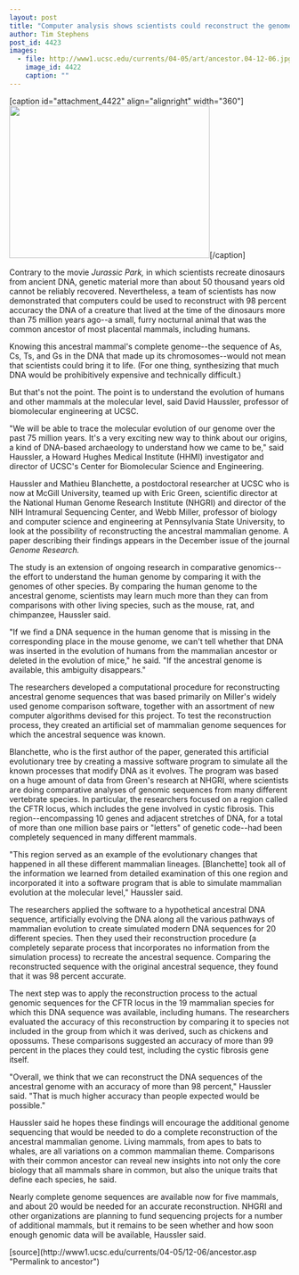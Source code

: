 ```yaml
---
layout: post
title: "Computer analysis shows scientists could reconstruct the genome of the common ancestor of all placental mammals"
author: Tim Stephens
post_id: 4423
images:
  - file: http://www1.ucsc.edu/currents/04-05/art/ancestor.04-12-06.jpg
    image_id: 4422
    caption: ""
---
```


[caption id="attachment_4422" align="alignright" width="360"]<a href="http://localhost/mysite/wp-content/uploads/2004/12/ancestor.04-12-06.jpg"><img class="size-full wp-image-4422" src="http://localhost/mysite/wp-content/uploads/2004/12/ancestor.04-12-06.jpg" alt="" width="360" height="273" /></a>[/caption]
<a name="content" id="content"></a>
<p>
  Contrary to the movie <i>Jurassic Park,</i> in which scientists recreate dinosaurs from ancient DNA, genetic material more than about 50 thousand years old cannot be reliably recovered. Nevertheless, a team of scientists has now demonstrated that computers could be used to reconstruct with 98 percent accuracy the DNA of a creature that lived at the time of the dinosaurs more than 75 million years ago--a small, furry nocturnal animal that was the common ancestor of most placental mammals, including humans.
</p>
<p>
  Knowing this ancestral mammal's complete genome--the sequence of As, Cs, Ts, and Gs in the DNA that made up its chromosomes--would not mean that scientists could bring it to life. (For one thing, synthesizing that much DNA would be prohibitively expensive and technically difficult.)
</p>
<p>
  But that's not the point. The point is to understand the evolution of humans and other mammals at the molecular level, said David Haussler, professor of biomolecular engineering at UCSC.
</p>
<p>
  "We will be able to trace the molecular evolution of our genome over the past 75 million years. It's a very exciting new way to think about our origins, a kind of DNA-based archaeology to understand how we came to be," said Haussler, a Howard Hughes Medical Institute (HHMI) investigator and director of UCSC's Center for Biomolecular Science and Engineering.
</p>
<p>
  Haussler and Mathieu Blanchette, a postdoctoral researcher at UCSC who is now at McGill University, teamed up with Eric Green, scientific director at the National Human Genome Research Institute (NHGRI) and director of the NIH Intramural Sequencing Center, and Webb Miller, professor of biology and computer science and engineering at Pennsylvania State University, to look at the possibility of reconstructing the ancestral mammalian genome. A paper describing their findings appears in the December issue of the journal <i>Genome Research.</i>
</p>
<p>
  The study is an extension of ongoing research in comparative genomics--the effort to understand the human genome by comparing it with the genomes of other species. By comparing the human genome to the ancestral genome, scientists may learn much more than they can from comparisons with other living species, such as the mouse, rat, and chimpanzee, Haussler said.
</p>
<p>
  "If we find a DNA sequence in the human genome that is missing in the corresponding place in the mouse genome, we can't tell whether that DNA was inserted in the evolution of humans from the mammalian ancestor or deleted in the evolution of mice," he said. "If the ancestral genome is available, this ambiguity disappears."
</p>
<p>
  The researchers developed a computational procedure for reconstructing ancestral genome sequences that was based primarily on Miller's widely used genome comparison software, together with an assortment of new computer algorithms devised for this project. To test the reconstruction process, they created an artificial set of mammalian genome sequences for which the ancestral sequence was known.
</p>
<p>
  Blanchette, who is the first author of the paper, generated this artificial evolutionary tree by creating a massive software program to simulate all the known processes that modify DNA as it evolves. The program was based on a huge amount of data from Green's research at NHGRI, where scientists are doing comparative analyses of genomic sequences from many different vertebrate species. In particular, the researchers focused on a region called the CFTR locus, which includes the gene involved in cystic fibrosis. This region--encompassing 10 genes and adjacent stretches of DNA, for a total of more than one million base pairs or "letters" of genetic code--had been completely sequenced in many different mammals.
</p>
<p>
  "This region served as an example of the evolutionary changes that happened in all these different mammalian lineages. [Blanchette] took all of the information we learned from detailed examination of this one region and incorporated it into a software program that is able to simulate mammalian evolution at the molecular level," Haussler said.
</p>
<p>
  The researchers applied the software to a hypothetical ancestral DNA sequence, artificially evolving the DNA along all the various pathways of mammalian evolution to create simulated modern DNA sequences for 20 different species. Then they used their reconstruction procedure (a completely separate process that incorporates no information from the simulation process) to recreate the ancestral sequence. Comparing the reconstructed sequence with the original ancestral sequence, they found that it was 98 percent accurate.
</p>
<p>
  The next step was to apply the reconstruction process to the actual genomic sequences for the CFTR locus in the 19 mammalian species for which this DNA sequence was available, including humans. The researchers evaluated the accuracy of this reconstruction by comparing it to species not included in the group from which it was derived, such as chickens and opossums. These comparisons suggested an accuracy of more than 99 percent in the places they could test, including the cystic fibrosis gene itself.
</p>
<p>
  "Overall, we think that we can reconstruct the DNA sequences of the ancestral genome with an accuracy of more than 98 percent," Haussler said. "That is much higher accuracy than people expected would be possible."
</p>
<p>
  Haussler said he hopes these findings will encourage the additional genome sequencing that would be needed to do a complete reconstruction of the ancestral mammalian genome. Living mammals, from apes to bats to whales, are all variations on a common mammalian theme. Comparisons with their common ancestor can reveal new insights into not only the core biology that all mammals share in common, but also the unique traits that define each species, he said.
</p>
<p>
  Nearly complete genome sequences are available now for five mammals, and about 20 would be needed for an accurate reconstruction. NHGRI and other organizations are planning to fund sequencing projects for a number of additional mammals, but it remains to be seen whether and how soon enough genomic data will be available, Haussler said.
</p>
[source](http://www1.ucsc.edu/currents/04-05/12-06/ancestor.asp "Permalink to ancestor")
